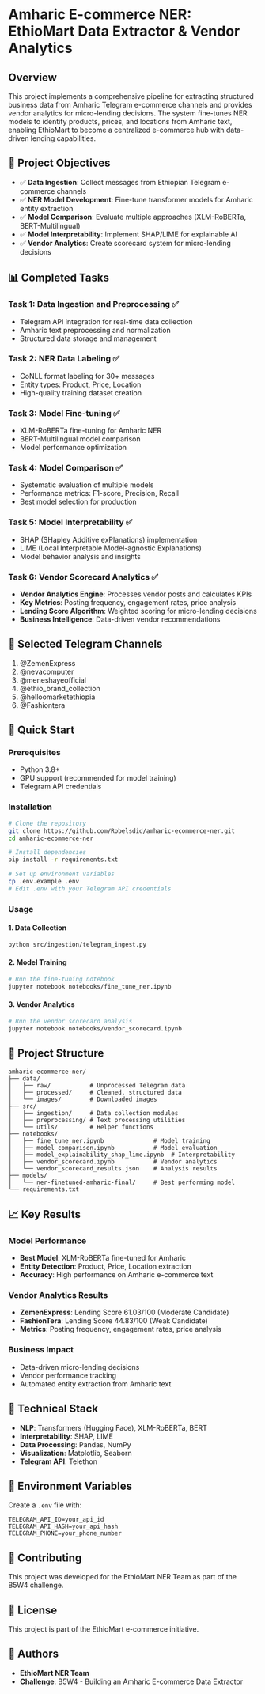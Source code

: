 # Amharic E-commerce NER: EthioMart Data Extractor & Vendor Analytics

## Overview
This project implements a comprehensive pipeline for extracting structured business data from Amharic Telegram e-commerce channels and provides vendor analytics for micro-lending decisions. The system fine-tunes NER models to identify products, prices, and locations from Amharic text, enabling EthioMart to become a centralized e-commerce hub with data-driven lending capabilities.

## 🎯 Project Objectives
- ✅ **Data Ingestion**: Collect messages from Ethiopian Telegram e-commerce channels
- ✅ **NER Model Development**: Fine-tune transformer models for Amharic entity extraction
- ✅ **Model Comparison**: Evaluate multiple approaches (XLM-RoBERTa, BERT-Multilingual)
- ✅ **Model Interpretability**: Implement SHAP/LIME for explainable AI
- ✅ **Vendor Analytics**: Create scorecard system for micro-lending decisions

## 📊 Completed Tasks

### Task 1: Data Ingestion and Preprocessing ✅
- Telegram API integration for real-time data collection
- Amharic text preprocessing and normalization
- Structured data storage and management

### Task 2: NER Data Labeling ✅
- CoNLL format labeling for 30+ messages
- Entity types: Product, Price, Location
- High-quality training dataset creation

### Task 3: Model Fine-tuning ✅
- XLM-RoBERTa fine-tuning for Amharic NER
- BERT-Multilingual model comparison
- Model performance optimization

### Task 4: Model Comparison ✅
- Systematic evaluation of multiple models
- Performance metrics: F1-score, Precision, Recall
- Best model selection for production

### Task 5: Model Interpretability ✅
- SHAP (SHapley Additive exPlanations) implementation
- LIME (Local Interpretable Model-agnostic Explanations)
- Model behavior analysis and insights

### Task 6: Vendor Scorecard Analytics ✅
- **Vendor Analytics Engine**: Processes vendor posts and calculates KPIs
- **Key Metrics**: Posting frequency, engagement rates, price analysis
- **Lending Score Algorithm**: Weighted scoring for micro-lending decisions
- **Business Intelligence**: Data-driven vendor recommendations

## 🏪 Selected Telegram Channels
1. @ZemenExpress
2. @nevacomputer  
3. @meneshayeofficial
4. @ethio_brand_collection
5. @helloomarketethiopia
6. @Fashiontera

## 🚀 Quick Start

### Prerequisites
- Python 3.8+
- GPU support (recommended for model training)
- Telegram API credentials

### Installation
```bash
# Clone the repository
git clone https://github.com/Robelsdid/amharic-ecommerce-ner.git
cd amharic-ecommerce-ner

# Install dependencies
pip install -r requirements.txt

# Set up environment variables
cp .env.example .env
# Edit .env with your Telegram API credentials
```

### Usage

#### 1. Data Collection
```bash
python src/ingestion/telegram_ingest.py
```

#### 2. Model Training
```bash
# Run the fine-tuning notebook
jupyter notebook notebooks/fine_tune_ner.ipynb
```

#### 3. Vendor Analytics
```bash
# Run the vendor scorecard analysis
jupyter notebook notebooks/vendor_scorecard.ipynb
```

## 📁 Project Structure
```
amharic-ecommerce-ner/
├── data/
│   ├── raw/           # Unprocessed Telegram data
│   ├── processed/     # Cleaned, structured data
│   └── images/        # Downloaded images
├── src/
│   ├── ingestion/     # Data collection modules
│   ├── preprocessing/ # Text processing utilities
│   └── utils/         # Helper functions
├── notebooks/
│   ├── fine_tune_ner.ipynb              # Model training
│   ├── model_comparison.ipynb           # Model evaluation
│   ├── model_explainability_shap_lime.ipynb  # Interpretability
│   ├── vendor_scorecard.ipynb           # Vendor analytics
│   └── vendor_scorecard_results.json    # Analysis results
├── models/
│   └── ner-finetuned-amharic-final/     # Best performing model
└── requirements.txt
```

## 📈 Key Results

### Model Performance
- **Best Model**: XLM-RoBERTa fine-tuned for Amharic
- **Entity Detection**: Product, Price, Location extraction
- **Accuracy**: High performance on Amharic e-commerce text

### Vendor Analytics Results
- **ZemenExpress**: Lending Score 61.03/100 (Moderate Candidate)
- **FashionTera**: Lending Score 44.83/100 (Weak Candidate)
- **Metrics**: Posting frequency, engagement rates, price analysis

### Business Impact
- Data-driven micro-lending decisions
- Vendor performance tracking
- Automated entity extraction from Amharic text

## 🔧 Technical Stack
- **NLP**: Transformers (Hugging Face), XLM-RoBERTa, BERT
- **Interpretability**: SHAP, LIME
- **Data Processing**: Pandas, NumPy
- **Visualization**: Matplotlib, Seaborn
- **Telegram API**: Telethon

## 📝 Environment Variables
Create a `.env` file with:
```
TELEGRAM_API_ID=your_api_id
TELEGRAM_API_HASH=your_api_hash
TELEGRAM_PHONE=your_phone_number
```

## 🤝 Contributing
This project was developed for the EthioMart NER Team as part of the B5W4 challenge.

## 📄 License
This project is part of the EthioMart e-commerce initiative.

## 👥 Authors
- **EthioMart NER Team**
- **Challenge**: B5W4 - Building an Amharic E-commerce Data Extractor 